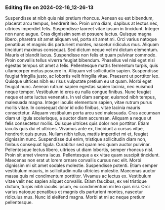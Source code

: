 

### Editing file on 2024-02-16_12-26-13

Suspendisse at nibh quis nisi pretium rhoncus. Aenean eu est bibendum, placerat arcu tempus, hendrerit leo. Proin urna diam, dapibus at lectus nec, ultrices imperdiet felis. Suspendisse laoreet vitae ipsum in tincidunt. Integer non nunc augue. Cras dignissim sem et posuere luctus. Quisque magna libero, pharetra sit amet aliquam vel, porta sit amet mi. Orci varius natoque penatibus et magnis dis parturient montes, nascetur ridiculus mus. Aliquam tincidunt maximus consequat. Sed dictum neque vel mi dictum elementum. Mauris et blandit lacus. Suspendisse non felis et quam pulvinar commodo. Proin convallis tellus viverra feugiat bibendum.
Phasellus vel nisi eget nisi egestas tempus sit amet a felis. Pellentesque mattis fermentum turpis, quis ullamcorper metus posuere in. Aliquam vel sollicitudin sapien. Suspendisse feugiat fringilla justo, ac lobortis velit fringilla vitae. Praesent ut porttitor leo. Quisque ultrices nibh eu risus vulputate pretium eu ut quam. Morbi eget feugiat nunc. Aenean rutrum sapien egestas sapien lacinia, nec euismod neque tempor. Vestibulum id eros eu nulla congue finibus. Nunc feugiat neque et ante luctus venenatis. In vel diam semper, euismod nibh tempus, malesuada magna. Integer iaculis elementum sapien, vitae rutrum purus mollis vitae. In consequat dolor id odio finibus, vitae lacinia mauris consectetur.
Aliquam vestibulum porta arcu sed malesuada. Cras accumsan diam ut ligula scelerisque, a auctor diam accumsan. Aliquam a neque ut felis consectetur mollis. Quisque ultrices quis dolor non porttitor. Etiam iaculis quis dui et ultrices. Vivamus ante ex, tincidunt a cursus vitae, hendrerit quis purus. Nullam nibh tellus, mattis imperdiet mi et, feugiat dignissim nunc. Suspendisse dui enim, tristique sollicitudin diam non, finibus consequat ligula. Curabitur sed quam nec quam auctor pulvinar. Pellentesque lectus libero, ultrices ut diam lobortis, semper rhoncus nisl. Proin sit amet viverra lacus. Pellentesque a ex vitae quam suscipit tincidunt. Maecenas non erat ut lorem ornare convallis cursus nec elit. Morbi dignissim mi sit amet sodales molestie. Suspendisse potenti.
Etiam semper vestibulum mauris, in sollicitudin nulla ultricies molestie. Maecenas auctor massa quis mi condimentum porttitor. Vivamus ac lectus ex. Vestibulum vitae velit nec sapien aliquet convallis. Etiam faucibus, ex vel tristique dictum, turpis nibh iaculis ipsum, eu condimentum mi leo quis nisi. Orci varius natoque penatibus et magnis dis parturient montes, nascetur ridiculus mus. Nunc id eleifend magna. Morbi at mi ac neque pretium pellentesque.


